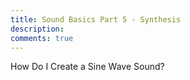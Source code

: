```yaml
---
title: Sound Basics Part 5 - Synthesis
description: 
comments: true
---
```


How Do I Create a Sine Wave Sound?
